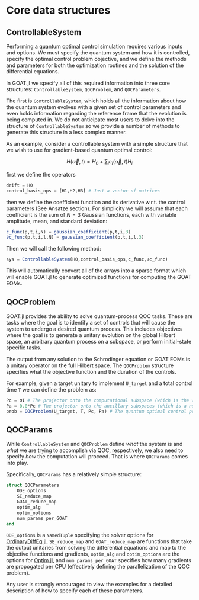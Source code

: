 # Core data structures

## ControllableSystem

Performing a quantum optimal control simulation requires various inputs and options. We must specify the quantum system and how it is controlled, specify the optimal control problem objective, and we define the methods and parameters for both the optimization routines and the solution of the differential equations. 

In GOAT.jl we specify all of this required information into three core structures: `ControllableSystem`, `QOCProblem`, and `QOCParameters`. 

The first is `ControllableSystem`, which holds all the information about how the quantum system evolves with a given set of control parameters and even holds information regarding the reference frame that the evolution is being computed in. We do not anticipate most users to delve into the structure of `ControllableSystem` so we provide a number of methods to generate this structure in a less complex manner. 

As an example, consider a controllable system with a simple structure that we wish to use for gradient-based quantum optimal control:

```math
H(\vec{\alpha},t)  = H_0 + \sum_i c_i(\vec{\alpha},t) H_i
```

first we define the operators

```julia
drift = H0
control_basis_ops = [H1,H2,H3] # Just a vector of matrices
```

then we define the coefficient function and its derivative w.r.t. the control parameters (See Ansatze section). For simplicity we will assume that each coefficient is the sum of $N=3$ Gaussian functions, each with variable amplitude, mean, and standard deviation:

```julia
c_func(p,t,i,N) = gaussian_coefficient(p,t,i,3)
∂c_func(p,t,i,l,N) = gaussian_coefficient(p,t,i,l,3)
```

Then we will call the following method:

```julia
sys = ControllableSystem(H0,control_basis_ops,c_func,∂c_func)
```
This will automatically convert all of the arrays into a sparse format which will enable GOAT.jl to generate optimized functions for computing the GOAT EOMs. 


## QOCProblem

GOAT.jl provides the ability to solve quantum-process QOC tasks. These are tasks where the goal is to identify a set of controls that will cause the system to undergo a desired quantum process. This includes objectives where the goal is to generate a unitary evolution on the global Hilbert space, an arbitrary quantum process on a subspace, or perform initial-state specific tasks. 

The output from any solution to the Schrodinger equation or GOAT EOMs is a unitary operator on the full Hilbert space. The `QOCProblem` structure specifies what the objective function and the duration of the controls. 

For example, given a target unitary to implement `U_target` and a total control time `T` we can define the problem as:

```julia
Pc = σI # The projector onto the computational subspace (which is the whole Hilbert space in this case)
Pa = 0.0*Pc # The projector onto the ancillary subspaces (which is a null operator in this case)
prob = QOCProblem(U_target, T, Pc, Pa) # The quantum optimal control problem. 
```

## QOCParams

While `ControllableSystem` and `QOCProblem` define *what* the system is and *what* we are trying to accomplish via QOC, respectively, we also need to specify *how* the computation will proceed. That is where `QOCParams` comes into play.

Specifically, `QOCParams` has a relatively simple structure:

```julia
struct QOCParameters
    ODE_options
    SE_reduce_map
    GOAT_reduce_map
    optim_alg
    optim_options
    num_params_per_GOAT
end
```

`ODE_options` is a `NamedTuple` specifying the solver options for [OrdinaryDiffEq.jl](https://docs.sciml.ai/DiffEqDocs/stable/basics/common_solver_opts/), `SE_reduce_map` and `GOAT_reduce_map` are functions that take the output unitaries from solving the differential equations and map to the objective functions and gradients, `optim_alg` and `optim_options` are the options for [Optim.jl](https://julianlsolvers.github.io/Optim.jl/stable/#user/config/), and `num_params_per_GOAT` specifies how many gradients are propogated per CPU (effectively defining the parallelization of the QOC problem). 

Any user is strongly encouraged to view the examples for a detailed description of how to specify each of these parameters. 